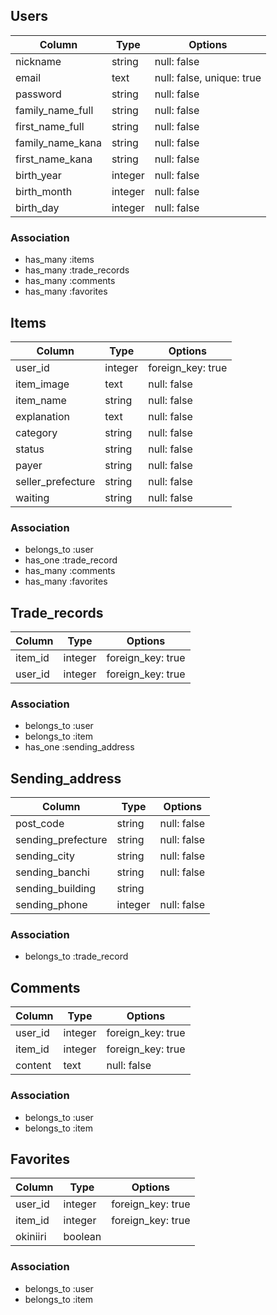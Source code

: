 ## Users

|Column          |Type   |Options    |
|----------------|-------|-----------|
|nickname        |string |null: false|
|email           |text   |null: false, unique: true|
|password        |string |null: false|
|family_name_full|string |null: false|
|first_name_full |string |null: false|
|family_name_kana|string |null: false|
|first_name_kana |string |null: false|
|birth_year      |integer|null: false|
|birth_month     |integer|null: false|
|birth_day       |integer|null: false|


### Association
- has_many :items
- has_many :trade_records
- has_many :comments
- has_many :favorites


## Items

|Column           |Type   |Options    |
|-----------------|-------|-----------|
|user_id          |integer|foreign_key: true|
|item_image       |text   |null: false|
|item_name        |string |null: false|
|explanation      |text   |null: false|
|category         |string |null: false|
|status           |string |null: false|
|payer            |string |null: false|
|seller_prefecture|string |null: false|
|waiting          |string |null: false|


### Association
- belongs_to :user
- has_one :trade_record
- has_many :comments
- has_many :favorites


## Trade_records

|Column |Type   |Options          |
|-------|-------|-----------------|
|item_id|integer|foreign_key: true|
|user_id|integer|foreign_key: true|


### Association
- belongs_to :user
- belongs_to :item
- has_one :sending_address


## Sending_address

|Column            |Type   |Options    |
|------------------|-------|-----------|
|post_code         |string |null: false|
|sending_prefecture|string |null: false|
|sending_city      |string |null: false|
|sending_banchi    |string |null: false|
|sending_building  |string |           |
|sending_phone     |integer|null: false|


### Association
- belongs_to :trade_record


## Comments

|Column |Type   |Options          |
|-------|-------|-----------------|
|user_id|integer|foreign_key: true|
|item_id|integer|foreign_key: true|
|content|text   |null: false      |


### Association
- belongs_to :user
- belongs_to :item


## Favorites

|Column  |Type   |Options          |
|--------|-------|-----------------|
|user_id |integer|foreign_key: true|
|item_id |integer|foreign_key: true|
|okiniiri|boolean|                 |


### Association
- belongs_to :user
- belongs_to :item
